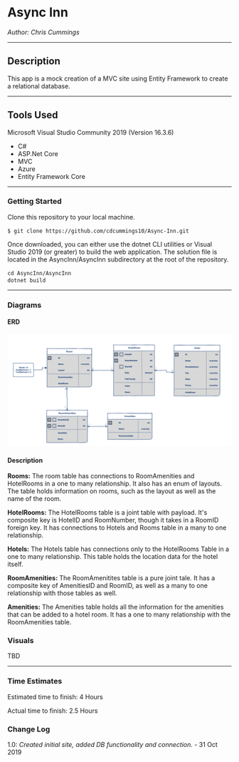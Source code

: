 # Async Inn

*Author: Chris Cummings*

----

## Description
This app is a mock creation of a MVC site using Entity Framework to create a relational database.

---

## Tools Used
Microsoft Visual Studio Community 2019 (Version 16.3.6)

- C#
- ASP.Net Core
- MVC
- Azure
- Entity Framework Core

---

### Getting Started
Clone this repository to your local machine.

```
$ git clone https://github.com/cdcummings10/Async-Inn.git
```
Once downloaded, you can either use the dotnet CLI utilities or Visual Studio 2019 (or greater) to build 
the web application. The solution file is located in the AsyncInn/AsyncInn
subdirectory at the root of the repository.
```
cd AsyncInn/AsyncInn
dotnet build
```

---

### Diagrams
#### ERD
![Entity Relational Diagram](img/ERD.png)

#### Description

**Rooms:** The room table has connections to RoomAmenities and HotelRooms in a one to many relationship. It also
has an enum of layouts. The table holds information on rooms, such as the layout as well as the name of the room.

**HotelRooms:** The HotelRooms table is a joint table with payload.  It's composite key is HotelID and RoomNumber,
though it takes in a RoomID foreign key.  It has connections to Hotels and Rooms table in a many to one relationship.

**Hotels:** The Hotels table has connections only to the HotelRooms Table in a one to many relationship.  This table
holds the location data for the hotel itself.

**RoomAmenities:** The RoomAmenitites table is a pure joint tale.  It has a composite key of AmenitiesID and RoomID,
as well as a many to one relationship with those tables as well.

**Amenities:** The Amenities table holds all the information for the amenities that can be added to a hotel room.
It has a one to many relationship with the RoomAmenities table.

### Visuals

TBD


---

### Time Estimates
Estimated time to finish: 4 Hours

Actual time to finish: 2.5 Hours

### Change Log 

1.0: *Created initial site, added DB functionality and connection.* - 31 Oct 2019
